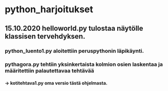 # python_harjoitukset
## 15.10.2020 helloworld.py tulostaa näytölle klassisen tervehdyksen.

### python_luento1.py aloitettiin peruspythonin läpikäynti.

### pythagora.py tehtiin yksinkertaista kolmion osien laskentaa ja määritettiin palautettavaa tehtävää
#### -> kotitehtava1.py oma versio tästä ohjelmasta.
 

